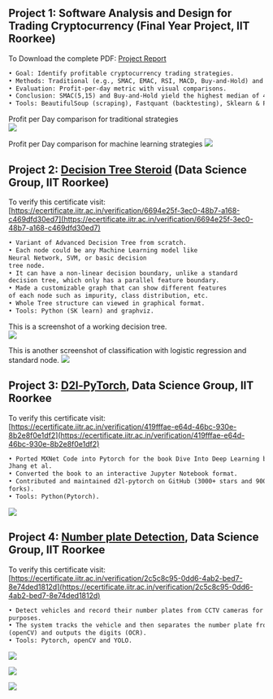 ## Project 1: Software Analysis and Design for Trading Cryptocurrency (Final Year Project, IIT Roorkee)
To Download the complete PDF: [Project Report](./B_Tech_Project_Final_Report.pdf)

```markdown
• Goal: Identify profitable cryptocurrency trading strategies.  
• Methods: Traditional (e.g., SMAC, EMAC, RSI, MACD, Buy-and-Hold) and machine learning models (Logistic Regression, Random Forest, SVC, KNN, Neural Networks).  
• Evaluation: Profit-per-day metric with visual comparisons.  
• Conclusion: SMAC(5,15) and Buy-and-Hold yield the highest median of 4.2 profit-per-day.  
• Tools: BeautifulSoup (scraping), Fastquant (backtesting), Sklearn & PyTorch (ML), Matplotlib (visualization).  
```
Profit per Day comparison for traditional strategies<br>
![](/images/traditional_ppd.png)

Profit per Day comparison for machine learning strategies
![](/images/ml_ppd.png)

## Project 2: [Decision Tree Steroid](https://github.com/ankitaharwal/Decision_Tree-Steroid) (Data Science Group, IIT Roorkee)
To verify this certificate visit: [https://ecertificate.iitr.ac.in/verification/6694e25f-3ec0-48b7-a168-c469dfd30ed7](https://ecertificate.iitr.ac.in/verification/6694e25f-3ec0-48b7-a168-c469dfd30ed7)

```markdown
• Variant of Advanced Decision Tree from scratch.
• Each node could be any Machine Learning model like 
Neural Network, SVM, or basic decision
tree node.
• It can have a non-linear decision boundary, unlike a standard 
decision tree, which only has a parallel feature boundary.
• Made a customizable graph that can show different features 
of each node such as impurity, class distribution, etc.
• Whole Tree structure can viewed in graphical format.
• Tools: Python (SK learn) and graphviz.
```
This is a screenshot of a working decision tree.<br>
![](/images/decision_tree.png)

This is another screenshot of classification with logistic regression and standard node.
![](/images/working2.png)

## Project 3: [D2l-PyTorch](https://github.com/dsgiitr/d2l-pytorch), Data Science Group, IIT Roorkee
To verify this certificate visit: [https://ecertificate.iitr.ac.in/verification/419fffae-e64d-46bc-930e-8b2e8f0e1df2](https://ecertificate.iitr.ac.in/verification/419fffae-e64d-46bc-930e-8b2e8f0e1df2)

```markdown
• Ported MXNet Code into Pytorch for the book Dive Into Deep Learning by Aston
Jhang et al.
• Converted the book to an interactive Jupyter Notebook format.
• Contributed and maintained d2l-pytorch on GitHub (3000+ stars and 900+
forks).
• Tools: Python(Pytorch).
```

![](/images/d2l.png)




## Project 4: [Number plate Detection](https://github.com/dsgiitr/np_detection), Data Science Group, IIT Roorkee
To verify this certificate visit: [https://ecertificate.iitr.ac.in/verification/2c5c8c95-0dd6-4ab2-bed7-8e74ded1812d](https://ecertificate.iitr.ac.in/verification/2c5c8c95-0dd6-4ab2-bed7-8e74ded1812d)

```markdown
• Detect vehicles and record their number plates from CCTV cameras for security
purposes.
• The system tracks the vehicle and then separates the number plate from the vehicle
(openCV) and outputs the digits (OCR).
• Tools: Pytorch, openCV and YOLO.
```
![](/images/car.png)

![](/images/plate.png)

![](/images/term.png)
